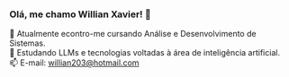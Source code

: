 ### Olá, me chamo Willian Xavier! 👋  

🌱 Atualmente econtro-me cursando Análise e Desenvolvimento de Sistemas.  
🔭 Estudando LLMs e tecnologias voltadas à área de inteligência artificial.  
📫 E-mail: willian203@hotmail.com

<!--
**Willian-Xavier/Willian-Xavier** is a ✨ _special_ ✨ repository because its `README.md` (this file) appears on your GitHub profile.

Here are some ideas to get you started:

- 🔭 I’m currently working on ...
- 🌱 I’m currently learning ...
- 👯 I’m looking to collaborate on ...
- 🤔 I’m looking for help with ...
- 💬 Ask me about ...
- 📫 How to reach me: ...
- 😄 Pronouns: ...
- ⚡ Fun fact: ...
-->
